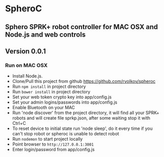 # SpheroC
## Sphero SPRK+ robot controller for MAC OSX and Node.js and web controls

## Version 0.0.1

### Run on MAC OSX
* Install Node.js.
* Clone/Pull this project from github https://github.com/rvolkov/spheroc
* Run `npm install` in project directory
* Run `bower install` in project directory
* Set your web token crypto key into app/config.js
* Set your admin logins/passwords into app/config.js
* Enable Bluetooth on your MAC
* Run 'node discover' from the project directory, it will find all your SPRK+ robots and will create file sprkp.json, after some waiting stop it with Ctrl+C
* To reset device to initial state run 'node sleep', do it every time if you can't stop robot or spheroc is unable to detect robot
* Run `nodemon` to start project locally
* Point browser to `http://127.0.0.1:3001`
* Enter login/password from app/config.js
